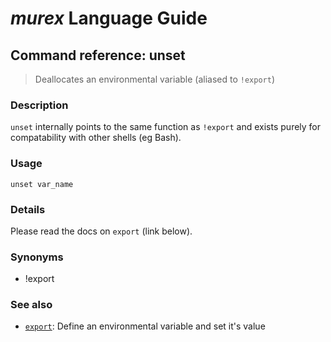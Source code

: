 # _murex_ Language Guide

## Command reference: unset

> Deallocates an environmental variable (aliased to `!export`)

### Description

`unset` internally points to the same function as `!export` and exists purely
for compatability with other shells (eg Bash).

### Usage

    unset var_name

### Details

Please read the docs on `export` (link below).

### Synonyms

* !export

### See also

* [`export`](export.md): Define an environmental variable and set it's value
